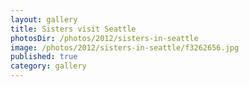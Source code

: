 ```yaml
---
layout: gallery
title: Sisters visit Seattle
photosDir: /photos/2012/sisters-in-seattle
image: /photos/2012/sisters-in-seattle/f3262656.jpg
published: true
category: gallery
---
```

